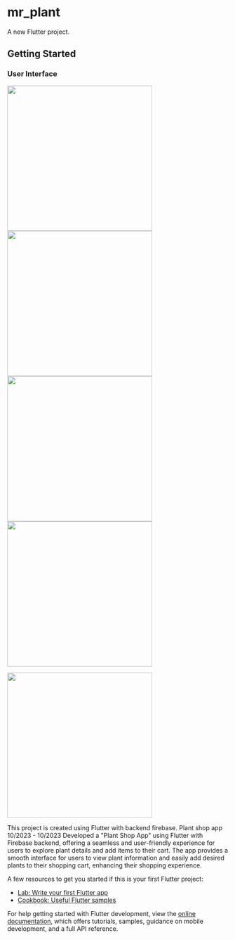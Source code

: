 # mr_plant

A new Flutter project.

## Getting Started

###  User Interface



<img src="https://github.com/MOHAMMED-SABITH-C/mr_plant/assets/128989395/740eac35-3d2c-407a-931b-09def6176409.png"  width =" 330"><img src="https://github.com/MOHAMMED-SABITH-C/mr_plant/assets/128989395/7daf801a-7edb-4f3e-a17c-c189f2a6ec51.png"  width =" 330">
<img src="https://github.com/MOHAMMED-SABITH-C/mr_plant/assets/128989395/b436e20c-790a-4e38-abce-2adfbbafec80.png"  width =" 330"> 
<img src="https://github.com/MOHAMMED-SABITH-C/mr_plant/assets/128989395/8e923c3f-a137-4689-8054-e86e3460e4df.png"  width =" 330">

<img src="https://github.com/MOHAMMED-SABITH-C/mr_plant/assets/128989395/fef42cdc-6a96-4766-a5ba-3387ab6f262d.png"  width =" 330">



This project is created using  Flutter with backend firebase.
Plant shop app
10/2023 - 10/2023
Developed a "Plant Shop App" using Flutter with Firebase backend, offering a seamless and user-friendly experience for users to explore plant details and add items to their cart.
The app provides a smooth interface for users to view plant information and easily add desired plants to their shopping cart, enhancing their shopping experience.


A few resources to get you started if this is your first Flutter project:

- [Lab: Write your first Flutter app](https://docs.flutter.dev/get-started/codelab)
- [Cookbook: Useful Flutter samples](https://docs.flutter.dev/cookbook)

For help getting started with Flutter development, view the
[online documentation](https://docs.flutter.dev/), which offers tutorials,
samples, guidance on mobile development, and a full API reference.
